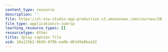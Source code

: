```yaml
---
content_type: resource
description: ''
file: https://ol-ocw-studio-app-production.s3.amazonaws.com/courses/20-219-becoming-the-next-bill-nye-writing-and-hosting-the-educational-show-january-iap-2015/10a123b29b56879bea6bd6149a8ba1d2_0BmWrrZq5A4.srt
file_type: application/x-subrip
learning_resource_types: []
resourcetype: Other
title: 3play caption file
uid: 10a123b2-9b56-879b-ea6b-d6149a8ba1d2
---
```

